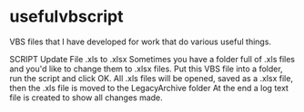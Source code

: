 # usefulvbscript

VBS files that I have developed for work that do various useful things.

SCRIPT Update File .xls to .xlsx
Sometimes you have a folder full of .xls files and you'd like to change them to .xlsx files.
Put this VBS file into a folder, run the script and click OK.
All .xls files will be opened, saved as a .xlsx file, then the .xls file is moved to the LegacyArchive folder
At the end a log text file is created to show all changes made.
